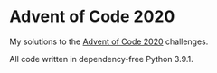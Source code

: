 # Advent of Code 2020

My solutions to the [Advent of Code 2020](https://adventofcode.com/) challenges. 

All code written in dependency-free Python 3.9.1.
